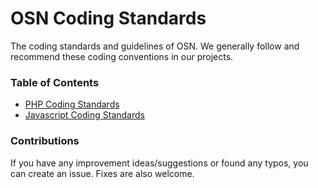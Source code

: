# OSN Coding Standards

The coding standards and guidelines of OSN. We generally follow and recommend these coding conventions in our projects.

### Table of Contents

- [PHP Coding Standards](php/index.md)
- [Javascript Coding Standards](javascript/index.md)

### Contributions 

If you have any improvement ideas/suggestions or found any typos, you can create an issue. Fixes are also welcome.